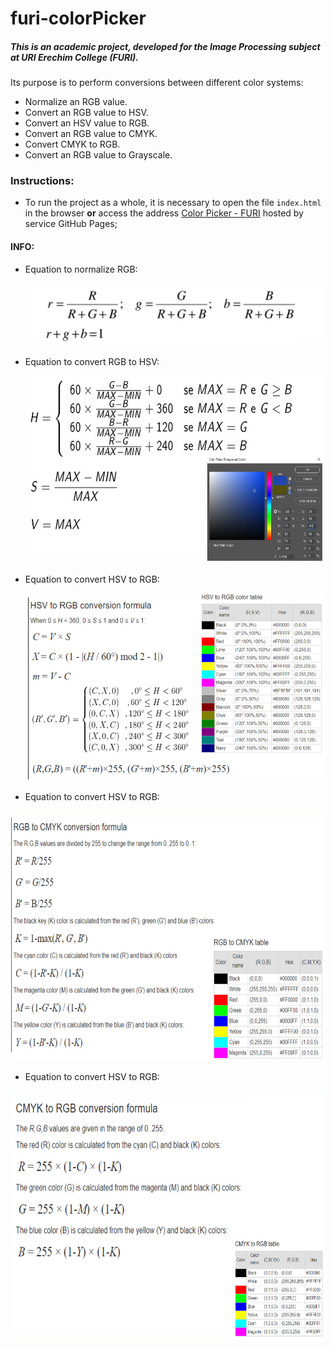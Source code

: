 # furi-colorPicker

##### This is an academic project, developed for the Image Processing subject at URI Erechim College (FURI).

Its purpose is to perform conversions between different color systems: 

- Normalize an RGB value.
- Convert an RGB value to HSV.
- Convert an HSV value to RGB.
- Convert an RGB value to CMYK.
- Convert CMYK to RGB.
- Convert an RGB value to Grayscale.

### Instructions:

- To run the project as a whole, it is necessary to open the file `index.html` in the browser **or** access the address [Color Picker - FURI](https://igorfollador.github.io/furi-colorPicker/) hosted by service GitHub Pages;

#### INFO:

- Equation to normalize RGB:

  <img src="./assets/img/normalizeRGB.png" alt="Normalize RGB" style="height: 100px;"/>

- Equation to convert RGB to HSV:

  <img src="./assets/img/RGBtoHSV.png" alt="RGB to HSV" style="height: 300px;"/>

- Equation to convert HSV to RGB:

  <img src="./assets/img/HSVtoRGB.png" alt="HSV to RGB" style="height: 300px; "/>

- Equation to convert HSV to RGB:

<img src="./assets/img/RGBtoCMYK.png" alt="RGB to CMYK" style="height: 400px; "/>

- Equation to convert HSV to RGB:

<img src="./assets/img/CMYKtoRGB.png" alt="CMYK to RGB" style="height: 400px; "/>